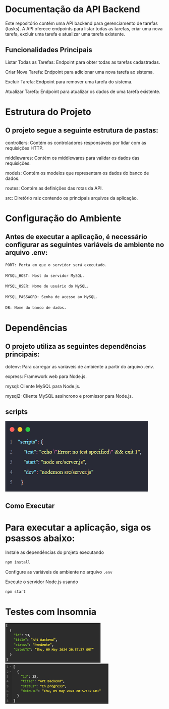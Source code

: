 # Documentação da API Backend

Este repositório contém uma API backend para gerenciamento de tarefas (tasks).
A API oferece endpoints para listar todas as tarefas, criar uma nova tarefa, excluir uma tarefa e atualizar uma tarefa existente.

## Funcionalidades Principais

Listar Todas as Tarefas: Endpoint para obter todas as tarefas cadastradas.

Criar Nova Tarefa: Endpoint para adicionar uma nova tarefa ao sistema.

Excluir Tarefa: Endpoint para remover uma tarefa do sistema.

Atualizar Tarefa: Endpoint para atualizar os dados de uma tarefa existente.

# Estrutura do Projeto

## O projeto segue a seguinte estrutura de pastas:

controllers: Contém os controladores responsáveis por lidar com as requisições HTTP.

middlewares: Contém os middlewares para validar os dados das requisições.

models: Contém os modelos que representam os dados do banco de dados.

routes: Contém as definições das rotas da API.

src: Diretório raiz contendo os principais arquivos da aplicação.

# Configuração do Ambiente

## Antes de executar a aplicação, é necessário configurar as seguintes variáveis de ambiente no arquivo .env:

```bash
PORT: Porta em que o servidor será executado.

MYSQL_HOST: Host do servidor MySQL.

MYSQL_USER: Nome de usuário do MySQL.

MYSQL_PASSWORD: Senha de acesso ao MySQL.

DB: Nome do banco de dados.
```

# Dependências

## O projeto utiliza as seguintes dependências principais:

dotenv: Para carregar as variáveis de ambiente a partir do arquivo .env.

express: Framework web para Node.js.

mysql: Cliente MySQL para Node.js.

mysql2: Cliente MySQL assíncrono e promissor para Node.js.

## scripts

![scrips](./img/script.png)

## Como Executar

# Para executar a aplicação, siga os psassos abaixo:

Instale as dependências do projeto executando

```bash
npm install
```

Configure as variáveis de ambiente no arquivo `.env`

Execute o servidor Node.js usando

```bash
npm start
```

# Testes com Insomnia

![get](./img/getAll.png)
![put](./img/put.png)
